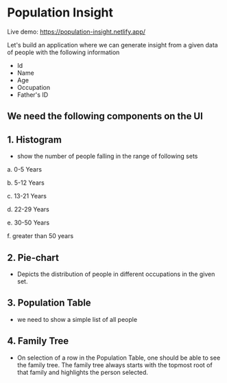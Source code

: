 # Population Insight

Live demo: https://population-insight.netlify.app/

Let's build an application where we can generate insight from a given data of people with the following information

- Id
- Name
- Age
- Occupation
- Father's ID


## We need the following components on the UI

## 1. Histogram

- show the number of people falling in the range of following sets

a. 0-5 Years

b. 5-12 Years

c. 13-21 Years

d. 22-29 Years

e. 30-50 Years

f. greater than 50 years

## 2. Pie-chart

- Depicts the distribution of people in different occupations in the given set.

## 3. Population Table

- we need to show a simple list of all people

## 4. Family Tree

- On selection of a row in the Population Table, one should be able to see the family tree. The family tree always starts with the topmost root of that family and highlights the person selected.
